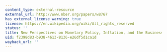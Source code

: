 ```yaml
---
content_type: external-resource
external_url: http://www.nber.org/papers/w8767
has_external_license_warning: true
license: https://en.wikipedia.org/wiki/All_rights_reserved
status: ''
title: New Perspectives on Monetary Policy, Inflation, and the Business Cycle
uid: f2398d83-b938-4613-8136-e26df5d1ca1d
wayback_url: ''
---
```

